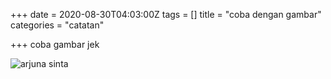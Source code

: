 +++
date = 2020-08-30T04:03:00Z
tags = []
title = "coba dengan gambar"
categories = "catatan"

+++
coba gambar jek

![arjuna sinta](/images/arjuna-anggraini.jpg "arjuna")